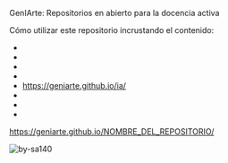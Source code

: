 GenIArte: Repositorios en abierto para la docencia activa

Cómo utilizar este repositorio incrustando el contenido:

-
-
-
-
- https://geniarte.github.io/ia/
-
-
-
https://geniarte.github.io/NOMBRE_DEL_REPOSITORIO/

![by-sa140](https://github.com/user-attachments/assets/524d74f3-9017-4682-90d6-8040b3e3e9d3)

                         


